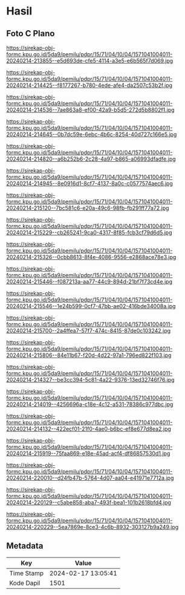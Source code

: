 # Hasil

## Foto C Plano

https://sirekap-obj-formc.kpu.go.id/5da9/pemilu/pdpr/15/71/04/10/04/1571041004011-20240214-213855--e5d693de-cfe5-4114-a3e5-e6b565f7d069.jpg

https://sirekap-obj-formc.kpu.go.id/5da9/pemilu/pdpr/15/71/04/10/04/1571041004011-20240214-214425--f8177267-b780-4ede-afe4-da2507c53b2f.jpg

https://sirekap-obj-formc.kpu.go.id/5da9/pemilu/pdpr/15/71/04/10/04/1571041004011-20240214-214536--7ae863a8-ef00-42a9-b5d5-272d5b8802f1.jpg

https://sirekap-obj-formc.kpu.go.id/5da9/pemilu/pdpr/15/71/04/10/04/1571041004011-20240214-214645--0b7dc59e-6ebc-4b6c-8254-40d727c166e5.jpg

https://sirekap-obj-formc.kpu.go.id/5da9/pemilu/pdpr/15/71/04/10/04/1571041004011-20240214-214820--a6b252b6-2c28-4a97-b865-a06993dfadfe.jpg

https://sirekap-obj-formc.kpu.go.id/5da9/pemilu/pdpr/15/71/04/10/04/1571041004011-20240214-214945--8e0916d1-8cf7-4137-8a0c-c0577574aec6.jpg

https://sirekap-obj-formc.kpu.go.id/5da9/pemilu/pdpr/15/71/04/10/04/1571041004011-20240214-215120--7bc581c6-e20a-49c6-98fb-fb291ff77a72.jpg

https://sirekap-obj-formc.kpu.go.id/5da9/pemilu/pdpr/15/71/04/10/04/1571041004011-20240214-215229--cb265241-9ca0-4317-8f85-fcb3cf79d6d5.jpg

https://sirekap-obj-formc.kpu.go.id/5da9/pemilu/pdpr/15/71/04/10/04/1571041004011-20240214-215326--0cbb8613-8f4e-4086-9556-e2868ace78e3.jpg

https://sirekap-obj-formc.kpu.go.id/5da9/pemilu/pdpr/15/71/04/10/04/1571041004011-20240214-215446--f087213a-aa77-44c9-894d-21bf7f73cd4e.jpg

https://sirekap-obj-formc.kpu.go.id/5da9/pemilu/pdpr/15/71/04/10/04/1571041004011-20240214-215546--1e24b599-0cf7-47bb-ae02-416bde34008a.jpg

https://sirekap-obj-formc.kpu.go.id/5da9/pemilu/pdpr/15/71/04/10/04/1571041004011-20240214-215700--2a4ffea7-57f7-474c-8415-87de0c103242.jpg

https://sirekap-obj-formc.kpu.go.id/5da9/pemilu/pdpr/15/71/04/10/04/1571041004011-20240214-215806--84e11b67-f20d-4d22-97a1-796ed822f103.jpg

https://sirekap-obj-formc.kpu.go.id/5da9/pemilu/pdpr/15/71/04/10/04/1571041004011-20240214-214327--be3cc394-5c81-4a22-9376-13ed32746f76.jpg

https://sirekap-obj-formc.kpu.go.id/5da9/pemilu/pdpr/15/71/04/10/04/1571041004011-20240214-214019--4256696a-c18e-4c12-a531-78386c977dbc.jpg

https://sirekap-obj-formc.kpu.go.id/5da9/pemilu/pdpr/15/71/04/10/04/1571041004011-20240214-214132--422ecf01-21f0-4ae0-b6bc-ef8e677d8ea2.jpg

https://sirekap-obj-formc.kpu.go.id/5da9/pemilu/pdpr/15/71/04/10/04/1571041004011-20240214-215919--75faa869-e18e-45ad-acf4-df86857530d1.jpg

https://sirekap-obj-formc.kpu.go.id/5da9/pemilu/pdpr/15/71/04/10/04/1571041004011-20240214-220010--d24fb47b-5764-4d07-aa04-e41971e7712a.jpg

https://sirekap-obj-formc.kpu.go.id/5da9/pemilu/pdpr/15/71/04/10/04/1571041004011-20240214-220129--c5abe858-aba7-493f-bea1-101b2618bfd4.jpg

https://sirekap-obj-formc.kpu.go.id/5da9/pemilu/pdpr/15/71/04/10/04/1571041004011-20240214-220229--5ea7869e-8ce3-4c6b-8932-303127b9a249.jpg


## Metadata

| Key        | Value               |
| ---------- | ------------------- |
| Time Stamp | 2024-02-17 13:05:41 |
| Kode Dapil | 1501                |



